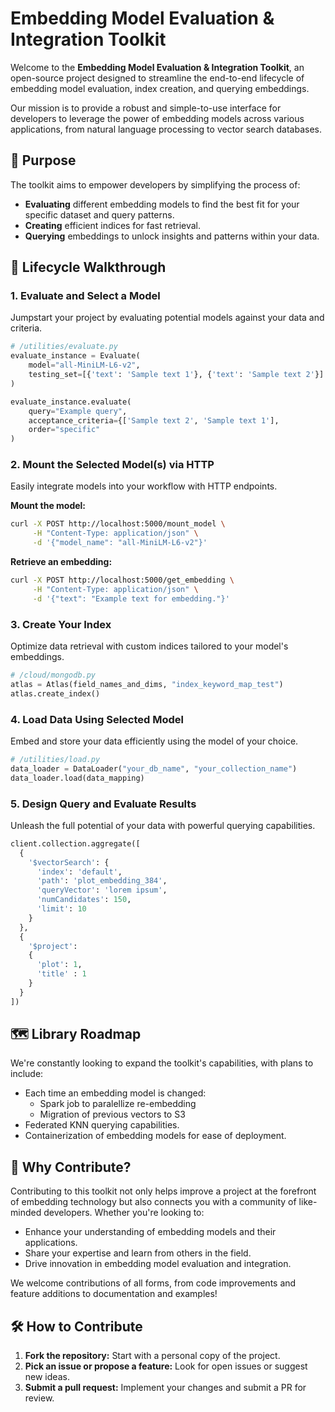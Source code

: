 # Embedding Model Evaluation & Integration Toolkit

Welcome to the **Embedding Model Evaluation & Integration Toolkit**, an open-source project designed to streamline the end-to-end lifecycle of embedding model evaluation, index creation, and querying embeddings. 

Our mission is to provide a robust and simple-to-use interface for developers to leverage the power of embedding models across various applications, from natural language processing to vector search databases.

## 🚀 Purpose

The toolkit aims to empower developers by simplifying the process of:
- **Evaluating** different embedding models to find the best fit for your specific dataset and query patterns.
- **Creating** efficient indices for fast retrieval.
- **Querying** embeddings to unlock insights and patterns within your data.

## 📘 Lifecycle Walkthrough

### 1. Evaluate and Select a Model

Jumpstart your project by evaluating potential models against your data and criteria.

```python
# /utilities/evaluate.py
evaluate_instance = Evaluate(
    model="all-MiniLM-L6-v2", 
    testing_set=[{'text': 'Sample text 1'}, {'text': 'Sample text 2'}]
)

evaluate_instance.evaluate(
    query="Example query", 
    acceptance_criteria={['Sample text 2', 'Sample text 1'],
    order="specific"
)
```

### 2. Mount the Selected Model(s) via HTTP

Easily integrate models into your workflow with HTTP endpoints.

**Mount the model:**
```bash
curl -X POST http://localhost:5000/mount_model \
     -H "Content-Type: application/json" \
     -d '{"model_name": "all-MiniLM-L6-v2"}'
```

**Retrieve an embedding:**
```bash
curl -X POST http://localhost:5000/get_embedding \
     -H "Content-Type: application/json" \
     -d '{"text": "Example text for embedding."}'
```

### 3. Create Your Index

Optimize data retrieval with custom indices tailored to your model's embeddings.

```python
# /cloud/mongodb.py
atlas = Atlas(field_names_and_dims, "index_keyword_map_test")
atlas.create_index()
```

### 4. Load Data Using Selected Model

Embed and store your data efficiently using the model of your choice.

```python
# /utilities/load.py
data_loader = DataLoader("your_db_name", "your_collection_name")
data_loader.load(data_mapping)
```

### 5. Design Query and Evaluate Results

Unleash the full potential of your data with powerful querying capabilities.

```python
client.collection.aggregate([
  {
    '$vectorSearch': {
      'index': 'default',
      'path': 'plot_embedding_384',
      'queryVector': 'lorem ipsum',
      'numCandidates': 150,
      'limit': 10
    }
  },
  {
    '$project':
    {
      'plot': 1, 
      'title' : 1
    }
  }
])
```

## 🗺 Library Roadmap

We're constantly looking to expand the toolkit's capabilities, with plans to include:
- Each time an embedding model is changed:
    - Spark job to paralellize re-embedding 
    - Migration of previous vectors to S3
- Federated KNN querying capabilities.
- Containerization of embedding models for ease of deployment.

## 🌟 Why Contribute?

Contributing to this toolkit not only helps improve a project at the forefront of embedding technology but also connects you with a community of like-minded developers. Whether you're looking to:
- Enhance your understanding of embedding models and their applications.
- Share your expertise and learn from others in the field.
- Drive innovation in embedding model evaluation and integration.

We welcome contributions of all forms, from code improvements and feature additions to documentation and examples!

## 🛠 How to Contribute

1. **Fork the repository:** Start with a personal copy of the project.
2. **Pick an issue or propose a feature:** Look for open issues or suggest new ideas.
3. **Submit a pull request:** Implement your changes and submit a PR for review.